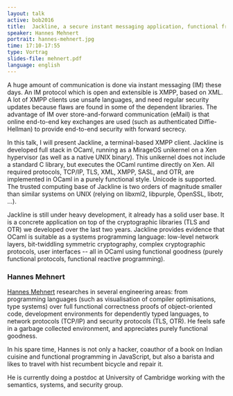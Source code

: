 ```yaml
---
layout: talk
active: bob2016
title:  Jackline, a secure instant messaging application, functional from the ground up
speaker: Hannes Mehnert
portrait: hannes-mehnert.jpg
time: 17:10-17:55
type: Vortrag
slides-file: mehnert.pdf
language: english
---
```


A huge amount of communication is done via instant messaging (IM) these
days.  An IM protocol which is open and extensible is XMPP, based on
XML.  A lot of XMPP clients use unsafe languages, and need regular
security updates because flaws are found in some of the dependent
libraries.  The advantage of IM over store-and-forward communication
(eMail) is that online end-to-end key exchanges are used (such as
authenticated Diffie-Hellman) to provide end-to-end security with
forward secrecy.

In this talk, I will present Jackline, a terminal-based XMPP client.
Jackline is developed full stack in OCaml, running as a MirageOS
unikernel on a Xen hypervisor (as well as a native UNIX binary).  This
unikernel does not include a standard C library, but executes the OCaml
runtime directly on Xen.  All required protocols, TCP/IP, TLS, XML,
XMPP, SASL, and OTR, are implemented in OCaml in a purely functional
style.  Unicode is supported.  The trusted computing base of Jackline is
two orders of magnitude smaller than similar systems on UNIX (relying on
libxml2, libpurple, OpenSSL, libotr, ...).

Jackline is still under heavy development, it already has a solid user
base.  It is a concrete application on top of the cryptographic
libraries (TLS and OTR) we developed over the last two years.  Jackline
provides evidence that OCaml is suitable as a systems programming
language: low-level network layers, bit-twiddling symmetric
cryptography, complex cryptographic protocols, user interfaces -- all in
OCaml using functional goodness (purely functional protocols, functional
reactive programming).

### Hannes Mehnert

[Hannes Mehnert](https://twitter.com/h4nnes) researches in several
engineering areas: from programming languages (such as visualisation
of compiler optimisations, type systems) over full functional
correctness proofs of object-oriented code, development environments
for dependently typed languages, to network protocols (TCP/IP) and
security protocols (TLS, OTR).  He feels safe in a garbage collected
environment, and appreciates purely functional goodness.

In his spare time, Hannes is not only a hacker, coauthor of a book on
Indian cuisine and functional programming in JavaScript, but also a
barista and likes to travel with hist recumbent bicycle and repair it.

He is currently doing a postdoc at University of Cambridge working with
the semantics, systems, and security group.
